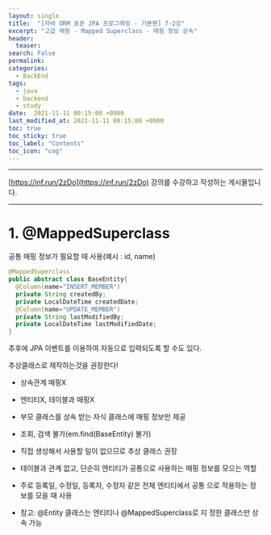 ```yaml
---
layout: single
title:  "[자바 ORM 표준 JPA 프로그래밍 - 기본편] 7-2강"
excerpt: "고급 매핑 - Mapped Superclass - 매핑 정보 상속"
header:
  teaser: 
search: False
permalink:
categories: 
  - BackEnd
tags:
  - java
  - backend
  - study
date:  2021-11-11 00:15:00 +0900
last_modified_at: 2021-11-11 00:15:00 +0900
toc: true
toc_sticky: true
toc_label: "Contents"
toc_icon: "cog"
---
```

---

[https://inf.run/2zDo](https://inf.run/2zDo) 강의를 수강하고 작성하는 게시물입니다.

---

# 1. @MappedSuperclass

공통 매핑 정보가 필요할 때 사용(예시 : id, name)

```java
@MappedSuperclass
public abstract class BaseEntity{
  @Column(name="INSERT_MEMBER")
  private String createdBy;
  private LocalDateTime createdDate;
  @Column(name="UPDATE_MEMBER")
  private String lastModifiedBy;
  private LocalDateTime lastModifiedDate;
}
```
추후에 JPA 이벤트를 이용하여 자동으로 입력되도록 할 수도 있다.

추상클래스로 제작하는것을 권장한다!

- 상속관계 매핑X
- 엔티티X, 테이블과 매핑X
- 부모 클래스를 상속 받는 자식 클래스에 매핑 정보만 제공 
- 조회, 검색 불가(em.find(BaseEntity) 불가)
- 직접 생성해서 사용할 일이 없으므로 추상 클래스 권장

- 테이블과 관계 없고, 단순히 엔티티가 공통으로 사용하는 매핑 정보를 모으는 역할
- 주로 등록일, 수정일, 등록자, 수정자 같은 전체 엔티티에서 공통 으로 적용하는 정보를 모을 때 사용
- 참고: @Entity 클래스는 엔티티나 @MappedSuperclass로 지 정한 클래스만 상속 가능
